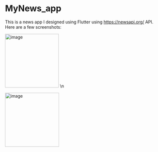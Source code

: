 # MyNews_app
This is a news app I designed using Flutter using https://newsapi.org/ API. Here are a few screenshots:

<img width="177" alt="image" src="https://github.com/theskysinha/ABCNews_app/assets/66449020/6866a924-65d3-4373-ba64-4154159b601b"> \n

<img width="178" alt="image" src="https://github.com/theskysinha/ABCNews_app/assets/66449020/6920c999-7ca0-45a9-a8ab-ccb5d8c7cef9">

